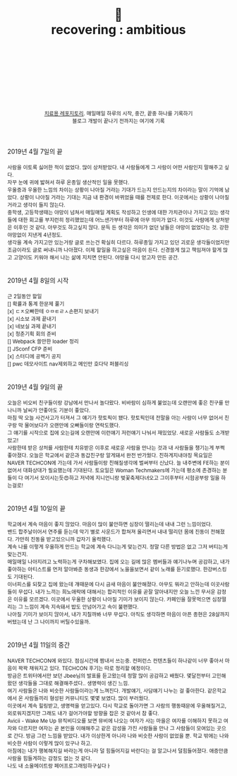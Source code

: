 <div align="center">
  <h1>
    <br/>
    <br/>
    🤞
    <br />
    recovering : ambitious
    <br />
    <br />
    <br />
    <br />
  </h1>
  <sup>
    <br />
    <br />
    <br />
    <a href="https://github.com/purelledhand/cure">치료용 레포지토리</a>. 매일매일 하루의 시작, 중간, 끝중 하나를 기록하기
    <br />
    블로그 개발이 끝나기 전까지는 여기에 기록
  </sup>
  <br />
  <br />
  <br />
  <br />
</div>
<div>
  2019년 4월 7일의 끝
  <br />
  <br />
  <sup>
    사람을 이토록 싫어한 적이 없었다. 많이 상처받았다. 내 사람들에게 그 사람이 어떤 사람인지 말해주고 싶다.<br />
    자꾸 눈에 귀에 밟혀서 하루 온종일 생산적인 일을 못했다.<br />
    우울증과 우울한 느낌의 차이는 상황이 나아질 거라는 기대가 드는지 안드는지의 차이라는 말이 기억에 남았다. 상황이 나아질 거라는 기대는 지금 내 환경이 바뀌었을 때를 전제로 한다. 이곳에서는 상황이 나아질 거라고 생각이 들지 않는다.<br />
    중학생, 고등학생때는 야망이 넘쳐서 매일매일 계획도 작성하고 인생에 대한 가치관이나 가지고 있는 생각들에 대한 회고를 부지런히 정리했었는데 어느샌가부터 하루에 아무 의미가 없다. 이것도 사람에게 상처받은 이후인 것 같다. 아무것도 하고싶지 않다. 문득 든 생각은 의미가 없던 날들은 야망이 없었다는 것. 강한 야망없이 지낸게 4년정도.<br />
    생각을 계속 가지고만 있는거랑 글로 쓰는건 확실히 다르다. 하루종일 가지고 있던 괴로운 생각들이었지만 조금이라도 글로 써내니까 나아졌다. 이제 할일을 하고싶은 마음이 든다. 신경쓸게 많고 책임져야 할게 많고 고양이도 키워야 해서 나는 삶에 지치면 안된다. 야망을 다시 얻고자 만든 공간.
  </sup>
</div>
<br />
<br />
<div>
  2019년 4월 8일의 시작
  <br />
  <br />
  <sup>
    근 2일동안 할일<br />
    [] 확률과 통계 한문제 풀기<br />
    [x] ㄷㅈ오빠한테 ㅇㅁㅌㄹㅅ손편지 보내기<br />
    [x] 시소보 과제 끝내기<br />
    [x] 네보실 과제 끝내기<br />
    [x] 청춘기획 회의 준비<br />
    [] Webpack 쓸만한 loader 정리<br />
    [] JSconf CFP 준비<br />
    [x] 스터디에 공백기 공지<br />
    [] pwc 데모사이트 nav제외하고 메인만 호다닥 퍼블리싱<br />
  </sup>
</div>
<br />
<br />
<div>
  2019년 4월 9일의 끝
  <br />
  <br />
  <sup>
    오늘은 비오비 친구들이랑 강남에서 만나서 놀다왔다. 비바람이 심하게 불었는데 오랜만에 좋은 친구를 만나니까 날씨가 안좋아도 기분이 좋았다.<br />
    마침 딱 오늘 사건사고가 터져서 그 얘기가 핫토픽이 됐다. 핫토픽인데 전말을 아는 사람이 너무 없어서 친구랑 막 물어보다가 오랜만에 오빠들이랑 연락도했다.<br />
    그 얘기를 시작으로 집에 오는길에 오랜만에 이런얘기 저런얘기 나눠서 재밌었당. 새로운 사람들도 소개받았고!<br />
    사람한테 받은 상처를 사람한테 치유받은 이후로 새로운 사람을 만나는 것과 내 사람들을 챙기는게 부쩍 좋아졌다. 오늘은 학교에서 같은과 동갑친구랑 알게돼서 완전 반가웠다. 친하게지내야징 
    목요일은 NAVER TECHCON에 가는데 가서 사람들이랑 친해질생각에 벌써부터 신났다. 늘 내주변에 FE하는 분이 없어서 대화상대가 필요했는데 기대된다. 토요일은 Woman Techmakers에 가는데 평소에 존경하는 분들이 다 여기서 모이시는듯😍하고 저녁에 지니언니랑 벚꽃축제다녀오고 그이후부터 시험공부랑 일을 하는걸로!<br />
  </sup>
</div>
<br />
<br />
<div>
  2019년 4월 10일의 끝
  <br />
  <br />
  <sup>
    학교에서 계속 마음이 좋지 않았다. 마음이 많이 불안하면 심장이 떨리는데 내내 그런 느낌이었다.<br />
    밴드 합주날이어서 연주를 듣는데 악기 별로 사운드가 합쳐져 울리면서 내내 떨리던 몸에 진동이 전해졌다. 가만히 진동을 받고있으니까 갑자기 울컥했다.<br />
    계속 나를 이렇게 우울하게 만드는 학교에 계속 다니는게 맞는건지. 정말 다른 방법은 없고 그저 버티는게 맞는건지.<br />
    매일매일 나아지려고 노력하는게 구차해보였다. 집에 오는 길에 많은 멤버들과 얘기나누며 공감하고, 내가 좋아하는 아티스트를 먼저 알아봐준 동생과 한강에서 노을을보면서 같이 노래를 듣기로했다. 한강버스킹도 기대된다.<br />
    이너피스를 되찾고 집에 왔는데 걔때문에 다시 금새 마음이 불안해졌다. 아무도 뭐라고 안하는데 이곳사람들이 무섭다. 내가 느끼는 희노애락에 대해서는 합리적인 이유를 곧잘 알아내지만 오늘 느낀 무서운 감정은 이유를 모르겠다. 이곳에서 우울한 상황이 나아질 기미가 보이지 않는다. 카페인을 잘못먹으면 심장떨리는 그 느낌이 계속 지속돼서 밥도 안넘어가고 속이 불편했다.<br />
    나아질 기미가 보이지 않아서, 내가 지칠까봐 너무 무섭다. 아직도 생각하면 마음이 아픈 종현은 28살까지 버텼는데 난 그 나이까지 버틸수있을까.<br />
  </sup>
</div>
<br />
<br />
<div>
  2019년 4월 11일의 중간
  <br />
  <br />
  <sup>
    NAVER TECHCON에 와있다. 점심시간에 짬내서 쓰는중. 컨퍼런스 컨텐츠들이 하나같이 너무 좋아서 마음이 꽉꽉 채워지고 있다. TECHCON 후기는 따로 정리할 예정이다. <br />
    방금은 트위터에서만 보던 Jbee님의 발표를 듣고왔는데 정말 많이 공감하고 배웠다. 몇달전부터 고민해왔던 생각들을 그대로 해결해주셨다.. 생명력이 생긴 느낌.<br />
    여기 사람들은 나와 비슷한 사람들이라는게 느껴진다. 개발얘기, 사담얘기 나누는 걸 좋아한다. 같은학교에서 온 사람들끼리 형성된 커뮤니티도 몇몇 보였다. 많이 부러웠다.<br />
    이곳에서 계속 힐링받고, 생명력을 얻고있다. 다시 학교로 돌아가면 그 사람의 행동때문에 우울해질거고, 외로워지겠지만 그래도 내가 걸어가야할 방향을 잡은 것 같아서 참 좋다.<br />
    Avicii - Wake Me Up 뮤직비디오를 보면 뮤비에 나오는 여자가 사는 마을은 여자를 이해하지 못하고 여자와 다르지만 여자는 곧 본인을 이해해주고 같은 감성을 가진 사람들을 만나 그 사람들이 모여있는 곳으로 간다. 방금 그런 느낌을 받았다. 내가 이상한게 아니라 나와 비슷한 사람이 없었을 뿐. 학교 밖에는 나와 비슷한 사람이 이렇게 많이 있구나 하고.<br />
    아침에는 내가 행복해지길 바라는게 아니라 덜 힘들어지길 바란다는 걸 알고나서 덜힘들어졌다. 애증만큼 사람을 힘들게하는 감정도 없는 것 같다.<br />
    나도 내 소울메이트랑 페어프로그래밍하구싶다ㅏ<br />
  </sup>
</div>
